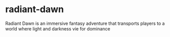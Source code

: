 # radiant-dawn
Radiant Dawn is an immersive fantasy adventure that transports players to a world where light and darkness vie for dominance
